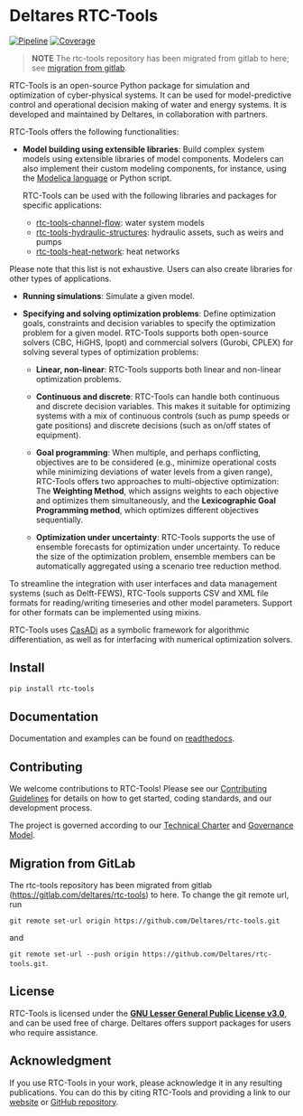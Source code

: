 # Deltares RTC-Tools

[![Pipeline](https://github.com/deltares/rtc-tools/actions/workflows/rtc-tools.yml/badge.svg)](
    https://github.com/deltares/rtc-tools/actions/workflows/rtc-tools.yml
)
[![Coverage](
    https://sonarcloud.io/api/project_badges/measure?project=Deltares_rtc-tools&metric=coverage
)](https://sonarcloud.io/summary/new_code?id=Deltares_rtc-tools)

> **NOTE** The rtc-tools repository has been migrated from gitlab to here;
see [migration from gitlab](#migration-from-gitlab).

RTC-Tools is an open-source Python package for simulation and optimization of cyber-physical systems.  It can be used for model-predictive control and operational decision making of water and energy systems.  It is developed and maintained by Deltares, in collaboration with partners.

RTC-Tools offers the following functionalities:

- **Model building using extensible libraries**: Build complex system models using extensible libraries of model components. Modelers can also implement their custom modeling components, for instance, using the [Modelica language](https://modelica.org/language/) or Python script.

    RTC-Tools can be used with the following libraries and packages for specific applications:
    - [rtc-tools-channel-flow](https://gitlab.com/deltares/rtc-tools-channel-flow): water system models
    - [rtc-tools-hydraulic-structures](https://gitlab.com/deltares/rtc-tools-channel-flow): hydraulic assets, such as weirs and pumps
    - [rtc-tools-heat-network](https://github.com/Nieuwe-Warmte-Nu/rtc-tools-heat-network): heat networks

Please note that this list is not exhaustive. Users can also create libraries for other types of applications.

- **Running simulations**: Simulate a given model.

- **Specifying and solving optimization problems**: Define optimization goals, constraints and decision variables to specify the optimization problem for a given model. RTC-Tools supports both open-source solvers (CBC, HiGHS, Ipopt) and commercial solvers (Gurobi, CPLEX) for solving several types of optimization problems:

    - **Linear, non-linear**:  RTC-Tools supports both linear and non-linear optimization problems.

    - **Continuous and discrete**:  RTC-Tools can handle both continuous and discrete decision variables. This makes it suitable for optimizing systems with a mix of continuous controls (such as pump speeds or gate positions) and discrete decisions (such as on/off states of equipment).

    - **Goal programming**: When multiple, and perhaps conflicting, objectives are to be considered (e.g., minimize operational costs while minimizing deviations of water levels from a given range), RTC-Tools offers two approaches to multi-objective optimization: The **Weighting Method**, which assigns weights to each objective and optimizes them simultaneously, and the **Lexicographic Goal Programming method**, which optimizes different objectives sequentially. 

    - **Optimization under uncertainty**: RTC-Tools supports the use of ensemble forecasts for optimization under uncertainty. To reduce the size of the optimization problem, ensemble members can be automatically aggregated using a scenario tree reduction method.

To streamline the integration with user interfaces and data management systems (such as Delft-FEWS), RTC-Tools supports CSV and XML file formats for reading/writing timeseries and other model parameters. Support for other formats can be implemented using mixins.

RTC-Tools uses [CasADi](https://web.casadi.org/) as a symbolic framework for algorithmic differentiation, as well as for interfacing with numerical optimization solvers.


## Install

```bash
pip install rtc-tools
```

## Documentation

Documentation and examples can be found on [readthedocs](https://rtc-tools.readthedocs.io).

## Contributing

We welcome contributions to RTC-Tools! Please see our [Contributing Guidelines](CONTRIBUTING.md) for details on how to get started, coding standards, and our development process.

The project is governed according to our [Technical Charter](CHARTER.md) and [Governance Model](GOVERNANCE.md).


## Migration from GitLab

The rtc-tools repository has been migrated from gitlab (https://gitlab.com/deltares/rtc-tools)
to here.
To change the git remote url, run

`git remote set-url origin https://github.com/Deltares/rtc-tools.git`

and

`git remote set-url --push origin https://github.com/Deltares/rtc-tools.git`.


## License
RTC-Tools is licensed under the **[GNU Lesser General Public License v3.0](COPYING)**,
and can be used free of charge. Deltares offers support packages for users who require assistance.


## Acknowledgment
If you use RTC-Tools in your work, please acknowledge it in any resulting publications.
You can do this by citing RTC-Tools and providing a link to our
[website](https://oss.deltares.nl/web/rtc-tools/home) or
[GitHub repository](https://github.com/deltares/rtc-tools).
